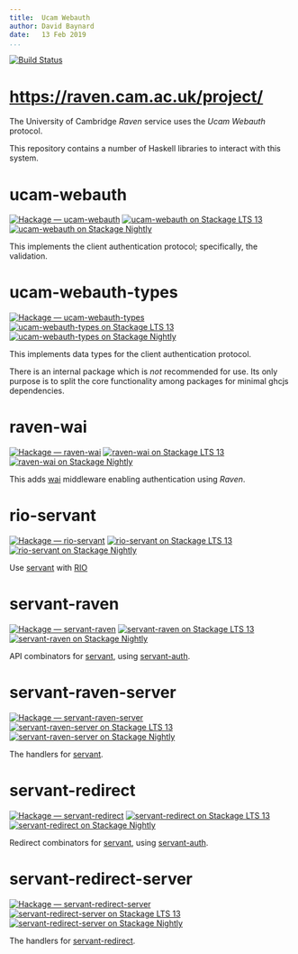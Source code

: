 ```yaml
---
title:  Ucam Webauth  
author: David Baynard  
date:   13 Feb 2019  
...
```


[![Build Status](https://travis-ci.com/dbaynard/UcamWebauth.svg?branch=develop)](https://travis-ci.com/dbaynard/UcamWebauth)

# <https://raven.cam.ac.uk/project/>

The University of Cambridge _Raven_ service uses the _Ucam Webauth_ protocol.

This repository contains a number of Haskell libraries to interact with this system.

# ucam-webauth

[![Hackage — ucam-webauth](https://img.shields.io/hackage/v/ucam-webauth.svg?style=flat)](https://hackage.haskell.org/package/ucam-webauth)
[![ucam-webauth on Stackage LTS 13](http://stackage.org/package/ucam-webauth/badge/lts-13)](http://stackage.org/lts-13/package/ucam-webauth)
[![ucam-webauth on Stackage Nightly](http://stackage.org/package/ucam-webauth/badge/nightly)](http://stackage.org/nightly/package/ucam-webauth)

This implements the client authentication protocol; specifically, the validation.

# ucam-webauth-types

[![Hackage — ucam-webauth-types](https://img.shields.io/hackage/v/ucam-webauth-types.svg?style=flat)](https://hackage.haskell.org/package/ucam-webauth-types)
[![ucam-webauth-types on Stackage LTS 13](http://stackage.org/package/ucam-webauth-types/badge/lts-13)](http://stackage.org/lts-13/package/ucam-webauth-types)
[![ucam-webauth-types on Stackage Nightly](http://stackage.org/package/ucam-webauth-types/badge/nightly)](http://stackage.org/nightly/package/ucam-webauth-types)

This implements data types for the client authentication protocol.

There is an internal package which is *not* recommended for use.
Its only purpose is to split the core functionality among packages for minimal ghcjs dependencies.

# raven-wai

[![Hackage — raven-wai](https://img.shields.io/hackage/v/raven-wai.svg?style=flat)](https://hackage.haskell.org/package/raven-wai)
[![raven-wai on Stackage LTS 13](http://stackage.org/package/raven-wai/badge/lts-13)](http://stackage.org/lts-13/package/raven-wai)
[![raven-wai on Stackage Nightly](http://stackage.org/package/raven-wai/badge/nightly)](http://stackage.org/nightly/package/raven-wai)

This adds [wai](//hackage.haskell.org/package/wai) middleware enabling authentication using _Raven_.

# rio-servant

[![Hackage — rio-servant](https://img.shields.io/hackage/v/rio-servant.svg?style=flat)](https://hackage.haskell.org/package/rio-servant)
[![rio-servant on Stackage LTS 13](http://stackage.org/package/rio-servant/badge/lts-13)](http://stackage.org/lts-13/package/rio-servant)
[![rio-servant on Stackage Nightly](http://stackage.org/package/rio-servant/badge/nightly)](http://stackage.org/nightly/package/rio-servant)

Use [servant](//hackage.haskell.org/package/servant) with [RIO](//hackage.haskell.org/package/rio)

# servant-raven

[![Hackage — servant-raven](https://img.shields.io/hackage/v/servant-raven.svg?style=flat)](https://hackage.haskell.org/package/servant-raven)
[![servant-raven on Stackage LTS 13](http://stackage.org/package/servant-raven/badge/lts-13)](http://stackage.org/lts-13/package/servant-raven)
[![servant-raven on Stackage Nightly](http://stackage.org/package/servant-raven/badge/nightly)](http://stackage.org/nightly/package/servant-raven)

API combinators for [servant](//hackage.haskell.org/package/servant), using [servant-auth](//hackage.haskell.org/package/servant-auth).

# servant-raven-server

[![Hackage — servant-raven-server](https://img.shields.io/hackage/v/servant-raven-server.svg?style=flat)](https://hackage.haskell.org/package/servant-raven-server)
[![servant-raven-server on Stackage LTS 13](http://stackage.org/package/servant-raven-server/badge/lts-13)](http://stackage.org/lts-13/package/servant-raven-server)
[![servant-raven-server on Stackage Nightly](http://stackage.org/package/servant-raven-server/badge/nightly)](http://stackage.org/nightly/package/servant-raven-server)

The handlers for [servant](//hackage.haskell.org/package/servant).

# servant-redirect

[![Hackage — servant-redirect](https://img.shields.io/hackage/v/servant-redirect.svg?style=flat)](https://hackage.haskell.org/package/servant-redirect)
[![servant-redirect on Stackage LTS 13](http://stackage.org/package/servant-redirect/badge/lts-13)](http://stackage.org/lts-13/package/servant-redirect)
[![servant-redirect on Stackage Nightly](http://stackage.org/package/servant-redirect/badge/nightly)](http://stackage.org/nightly/package/servant-redirect)

Redirect combinators for [servant](//hackage.haskell.org/package/servant), using [servant-auth](//hackage.haskell.org/package/servant-auth).

# servant-redirect-server

[![Hackage — servant-redirect-server](https://img.shields.io/hackage/v/servant-redirect-server.svg?style=flat)](https://hackage.haskell.org/package/servant-redirect-server)
[![servant-redirect-server on Stackage LTS 13](http://stackage.org/package/servant-redirect-server/badge/lts-13)](http://stackage.org/lts-13/package/servant-redirect-server)
[![servant-redirect-server on Stackage Nightly](http://stackage.org/package/servant-redirect-server/badge/nightly)](http://stackage.org/nightly/package/servant-redirect-server)

The handlers for [servant-redirect](//hackage.haskell.org/package/servant-redirect).

